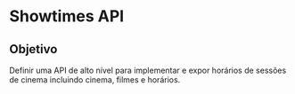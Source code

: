 Showtimes API
=============

Objetivo
--------
Definir uma API de alto nível para implementar e expor horários de sessões de cinema incluindo cinema, filmes e horários. 